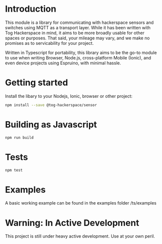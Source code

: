 # Introduction

This module is a library for communicating with hackerspace sensors and
switches using MQTT as a transport layer. While it has been written with Tog
Hackerspace in mind, it aims to be more broadly usable for other spaces or
purposes. That said, your mileage may vary, and we make no promises as to
servicability for your project.

Written in Typescript for portability, this library aims to be the go-to module
to use when writing Browser, Node.js, cross-platform Mobile (Ionic), and even
device projects using Espruino, with minimal hassle.

# Getting started
Install the libary to your Nodejs, Ionic, browser or other project:
````bash
npm install --save @tog-hackerspace/sensor
````

# Building as Javascript
````bash
npm run build
````

# Tests
````bash
npm test
````

# Examples
A basic working example can be found in the examples folder /ts/examples

# Warning: In Active Development

This project is still under heavy active development. Use at your own peril.
